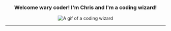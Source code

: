 <h3 align="center">
  Welcome wary coder! I'm Chris and I'm a coding wizard!
</h3>
<p align="center">
  <img 
       src="https://piskel-imgstore-b.appspot.com/img/6246b27d-a724-11ec-a173-5f19532e15bf.gif"
       alt="A gif of a coding wizard"
  />
</p>

<hr>

<!--
**crav12345/crav12345** is a ✨ _special_ ✨ repository because its `README.md` (this file) appears on your GitHub profile.

Here are some ideas to get you started:

- 🔭 I’m currently working on ...
- 🌱 I’m currently learning ...
- 👯 I’m looking to collaborate on ...
- 🤔 I’m looking for help with ...
- 💬 Ask me about ...
- 📫 How to reach me: ...
- 😄 Pronouns: ...
- ⚡ Fun fact: ...
-->
